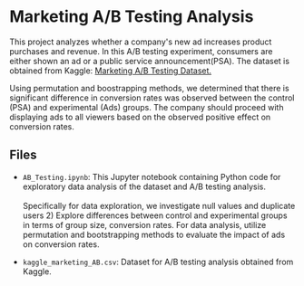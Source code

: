# Marketing A/B Testing Analysis
This project analyzes whether a company's new ad increases product purchases and revenue. In this A/B testing experiment, consumers are either shown an ad or a public service announcement(PSA). The dataset is obtained from Kaggle: [Marketing A/B Testing Dataset.](https://www.kaggle.com/datasets/faviovaz/marketing-ab-testing?resource=download)

Using permutation and boostrapping methods, we determined that there is significant difference in conversion rates was observed between the control (PSA) and experimental (Ads) groups. The company should proceed with displaying ads to all viewers based on the observed positive effect on conversion rates.

## Files
- `AB_Testing.ipynb`: This Jupyter notebook containing Python code for exploratory data analysis of the dataset and A/B testing analysis. <br>  
        Specifically for data exploration, we investigate null values and duplicate users 2) Explore     differences between control and experimental groups in terms of group size, conversion rates. For data analysis, utilize permutation and bootstrapping methods to evaluate the impact of ads on conversion rates.
   
- `kaggle_marketing_AB.csv`: Dataset for A/B testing analysis obtained from Kaggle.

 
    
 
